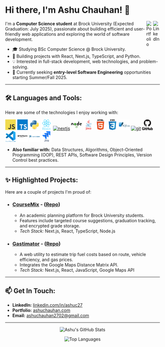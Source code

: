 # Hi there, I'm Ashu Chauhan! 👋

<a href="https://linkedin.com/in/ashuc27" target="_blank"><img align="right" alt="LinkedIn" width="22px" src="https://cdn.jsdelivr.net/npm/simple-icons@v3/icons/linkedin.svg" /></a>
<a href="https://ashuchauhan.com" target="_blank"><img align="right" alt="Portfolio" width="22px" src="https://cdn.jsdelivr.net/npm/simple-icons@v3/icons/googlechrome.svg" /></a>

I'm a **Computer Science student** at Brock University (Expected Graduation: July 2025), passionate about building efficient and user-friendly web applications and exploring the world of software development.

*   🎓 Studying BSc Computer Science @ Brock University.
*   🚀 Building projects with React, Next.js, TypeScript, and Python.
*   💡 Interested in full-stack development, web technologies, and problem-solving.
*   🌱 Currently seeking **entry-level Software Engineering** opportunities starting Summer/Fall 2025.

---

## 🛠️ Languages and Tools:

Here are some of the technologies I enjoy working with:

<p align="left">
  <a href="https://developer.mozilla.org/en-US/docs/Web/JavaScript" target="_blank" rel="noreferrer"><img src="https://raw.githubusercontent.com/devicons/devicon/master/icons/javascript/javascript-original.svg" alt="javascript" width="35" height="35"/></a>
  <a href="https://www.typescriptlang.org/" target="_blank" rel="noreferrer"><img src="https://raw.githubusercontent.com/devicons/devicon/master/icons/typescript/typescript-original.svg" alt="typescript" width="35" height="35"/></a>
  <a href="https://www.python.org" target="_blank" rel="noreferrer"><img src="https://raw.githubusercontent.com/devicons/devicon/master/icons/python/python-original.svg" alt="python" width="35" height="35"/></a>
  <a href="https://reactjs.org/" target="_blank" rel="noreferrer"><img src="https://raw.githubusercontent.com/devicons/devicon/master/icons/react/react-original-wordmark.svg" alt="react" width="35" height="35"/></a>
  <a href="https://nextjs.org/" target="_blank" rel="noreferrer"><img src="https://cdn.worldvectorlogo.com/logos/nextjs-2.svg" alt="nextjs" width="35" height="35"/></a>
  <a href="https://nodejs.org" target="_blank" rel="noreferrer"><img src="https://raw.githubusercontent.com/devicons/devicon/master/icons/nodejs/nodejs-original-wordmark.svg" alt="nodejs" width="35" height="35"/></a>
  <a href="https://www.java.com" target="_blank" rel="noreferrer"><img src="https://raw.githubusercontent.com/devicons/devicon/master/icons/java/java-original-wordmark.svg" alt="java" width="35" height="35"/></a>
  <a href="https://www.w3.org/html/" target="_blank" rel="noreferrer"><img src="https://raw.githubusercontent.com/devicons/devicon/master/icons/html5/html5-original-wordmark.svg" alt="html5" width="35" height="35"/></a>
  <a href="https://www.w3schools.com/css/" target="_blank" rel="noreferrer"><img src="https://raw.githubusercontent.com/devicons/devicon/master/icons/css3/css3-original-wordmark.svg" alt="css3" width="35" height="35"/></a>
  <a href="https://www.sqlite.org/" target="_blank" rel="noreferrer"><img src="https://raw.githubusercontent.com/devicons/devicon/master/icons/sqlite/sqlite-original-wordmark.svg" alt="sqlite" width="35" height="35"/></a> <!-- Or other SQL icon if preferred -->
  <a href="https://git-scm.com/" target="_blank" rel="noreferrer"><img src="https://www.vectorlogo.zone/logos/git-scm/git-scm-icon.svg" alt="git" width="35" height="35"/></a>
  <a href="https://github.com/" target="_blank" rel="noreferrer"><img src="https://raw.githubusercontent.com/devicons/devicon/master/icons/github/github-original-wordmark.svg" alt="github" width="35" height="35"/></a>
  <a href="https://code.visualstudio.com/" target="_blank" rel="noreferrer"><img src="https://raw.githubusercontent.com/devicons/devicon/master/icons/vscode/vscode-original-wordmark.svg" alt="vscode" width="35" height="35"/></a>
  <a href="https://www.jetbrains.com/pycharm/" target="_blank" rel="noreferrer"><img src="https://raw.githubusercontent.com/devicons/devicon/master/icons/pycharm/pycharm-original-wordmark.svg" alt="pycharm" width="35" height="35"/></a>
  <a href="https://www.jetbrains.com/idea/" target="_blank" rel="noreferrer"><img src="https://raw.githubusercontent.com/devicons/devicon/master/icons/intellij/intellij-original-wordmark.svg" alt="intellij" width="35" height="35"/></a>
  <a href="https://www.atlassian.com/software/jira" target="_blank" rel="noreferrer"><img src="https://raw.githubusercontent.com/devicons/devicon/master/icons/jira/jira-original-wordmark.svg" alt="jira" width="35" height="35"/></a>
</p>

*   **Also familiar with:** Data Structures, Algorithms, Object-Oriented Programming (OOP), REST APIs, Software Design Principles, Version Control best practices.

---

## ✨ Highlighted Projects:

Here are a couple of projects I'm proud of:

*   ### [CourseMix](https://www.coursemix.ca/) - ([Repo](https://github.com/ashuchauhan2/CourseMix))
    *   An academic planning platform for Brock University students.
    *   Features include targeted course suggestions, graduation tracking, and encrypted grade storage.
    *   *Tech Stack:* Next.js, React, TypeScript, Node.js

*   ### [Gastimator](https://gastimator.vercel.app/) - ([Repo](https://github.com/ashuchauhan2/Gastimator))
    *   A web utility to estimate trip fuel costs based on route, vehicle efficiency, and gas prices.
    *   Integrates the Google Maps Distance Matrix API.
    *   *Tech Stack:* Next.js, React, JavaScript, Google Maps API

---

## 📫 Get In Touch:

*   **LinkedIn:** [linkedin.com/in/ashuc27](https://linkedin.com/in/ashuc27)
*   **Portfolio:** [ashuchauhan.com](https://ashuchauhan.com)
*   **Email:** [ashuchauhan2702@gmail.com](mailto:ashuchauhan2702@gmail.com)

---

<p align="center">
  <img src="https://github-readme-stats.vercel.app/api?username=ashuchauhan2&show_icons=true&theme=radical&rank_icon=github" alt="Ashu's GitHub Stats" />
</p>
<p align="center">
  <img src="https://github-readme-stats.vercel.app/api/top-langs/?username=ashuchauhan2&layout=compact&theme=radical" alt="Top Languages" />
</p>
